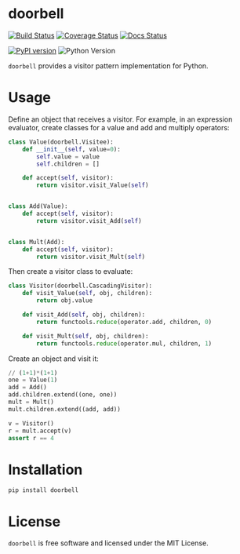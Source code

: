 doorbell
========

[![Build Status](https://travis-ci.com/tbhartman/doorbell.svg?branch=master)](https://travis-ci.com/tbhartman/doorbell)
[![Coverage Status](https://coveralls.io/repos/github/tbhartman/doorbell/badge.svg)](https://coveralls.io/github/tbhartman/doorbell)
[![Docs Status](https://readthedocs.org/projects/doorbell/badge/?version=latest)](https://readthedocs.org/projects/doorbell)

[![PyPI version](https://badge.fury.io/py/doorbell.svg)](https://pypi.org/project/doorbell)
![Python Version](https://img.shields.io/pypi/pyversions/doorbell.svg)

`doorbell` provides a visitor pattern implementation for Python.

Usage
=====

Define an object that receives a visitor.  For example, in an expression
evaluator, create classes for a value and add and multiply operators:

```python
class Value(doorbell.Visitee):
    def __init__(self, value=0):
        self.value = value
        self.children = []

    def accept(self, visitor):
        return visitor.visit_Value(self)


class Add(Value):
    def accept(self, visitor):
        return visitor.visit_Add(self)


class Mult(Add):
    def accept(self, visitor):
        return visitor.visit_Mult(self)
```

Then create a visitor class to evaluate:

```python
class Visitor(doorbell.CascadingVisitor):
    def visit_Value(self, obj, children):
        return obj.value

    def visit_Add(self, obj, children):
        return functools.reduce(operator.add, children, 0)

    def visit_Mult(self, obj, children):
        return functools.reduce(operator.mul, children, 1)
```

Create an object and visit it:

```python
// (1+1)*(1+1)
one = Value(1)
add = Add()
add.children.extend((one, one))
mult = Mult()
mult.children.extend((add, add))

v = Visitor()
r = mult.accept(v)
assert r == 4
```

Installation
============

`pip install doorbell`

License
=======

`doorbell` is free software and licensed under the MIT License.

